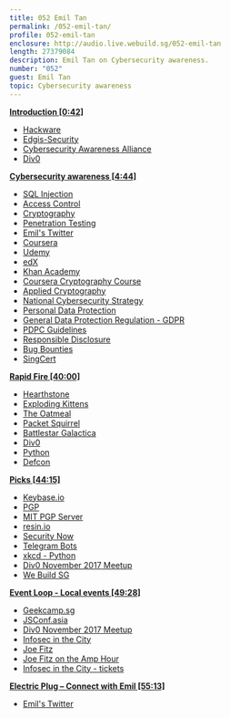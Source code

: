 ```yaml
---
title: 052 Emil Tan
permalink: /052-emil-tan/
profile: 052-emil-tan
enclosure: http://audio.live.webuild.sg/052-emil-tan
length: 27379084
description: Emil Tan on Cybersecurity awareness.
number: "052"
guest: Emil Tan
topic: Cybersecurity awareness
---
```


**[Introduction [0:42]](#t=0:42)**

- [Hackware](https://www.meetup.com/hackware/)
- [Edgis-Security](https://www.edgis-security.org/)
- [Cybersecurity Awareness Alliance](https://www.csa.gov.sg/gosafeonline)
- [Div0](https://www.meetup.com/div-zero/)

**[Cybersecurity awareness [4:44]](#t=4:44)**

- [SQL Injection](https://en.wikipedia.org/wiki/SQL_injection)
- [Access Control](https://en.wikipedia.org/wiki/Access_control)
- [Cryptography](https://en.wikipedia.org/wiki/Cryptography)
- [Penetration Testing](https://en.wikipedia.org/wiki/Penetration_test)
- [Emil's Twitter](https://twitter.com/emil0xA)
- [Coursera](https://www.coursera.org/)
- [Udemy](https://www.udemy.com/)
- [edX](https://www.edx.org/)
- [Khan Academy](https://www.khanacademy.org/)
- [Coursera Cryptography Course](https://www.coursera.org/learn/crypto)
- [Applied Cryptography](http://crypto.stanford.edu/~dabo/cryptobook/)
- [National Cybersecurity Strategy](https://www.csa.gov.sg/news/publications/singapore-cybersecurity-strategy)
- [Personal Data Protection](https://www.pdpc.gov.sg/legislation-and-guidelines/overview)
- [General Data Protection Regulation - GDPR](https://en.wikipedia.org/wiki/General_Data_Protection_Regulation)
- [PDPC Guidelines](https://www.pdpc.gov.sg/legislation-and-guidelines/advisory-guidelines/main-advisory-guidelines)
- [Responsible Disclosure](https://www.edgis-security.org/responsible-disclosure)
- [Bug Bounties](https://en.wikipedia.org/wiki/Bug_bounty_program)
- [SingCert](https://www.csa.gov.sg/singcert)

**[Rapid Fire [40:00]](#t=40:00)**

- [Hearthstone](https://playhearthstone.com/en-us/)
- [Exploding Kittens](https://www.explodingkittens.com/)
- [The Oatmeal](http://theoatmeal.com/)
- [Packet Squirrel](https://www.hak5.org/gear/packet-squirrel)
- [Battlestar Galactica](https://en.wikipedia.org/wiki/Battlestar_Galactica)
- [Div0](https://www.meetup.com/div-zero/)
- [Python](https://python.org)
- [Defcon](https://www.defcon.org/)

**[Picks [44:15]](#t=44:15)**

- [Keybase.io](https://keybase.io/)
- [PGP](https://en.wikipedia.org/wiki/Pretty_Good_Privacy)
- [MIT PGP Server](https://pgp.mit.edu/)
- [resin.io](https://resin.io/)
- [Security Now](https://www.grc.com/securitynow.htm)
- [Telegram Bots](https://telegram.org/blog/bot-revolution)
- [xkcd - Python](https://xkcd.com/353/)
- [Div0 November 2017 Meetup](https://www.meetup.com/div-zero/events/244529613/)
- [We Build SG](https://webuild.sg/)

**[Event Loop - Local events [49:28]](#t=49:28)**

- [Geekcamp.sg](http://geekcamp.sg/)
- [JSConf.asia](https://2018.jsconf.asia/)
- [Div0 November 2017 Meetup](https://www.meetup.com/div-zero/events/244529613/)
- [Infosec in the City](https://www.infosec-city.com/)
- [Joe Fitz](https://twitter.com/securelyfitz)
- [Joe Fitz on the Amp Hour](https://theamphour.com/346-an-interview-with-joe-fitzpatrick/)
- [Infosec in the City - tickets](https://www.conferize.com/infosec-city-sg/register)

**[Electric Plug  – Connect with Emil [55:13]](#t=55:13)**

- [Emil's Twitter](https://twitter.com/emil0xA)
